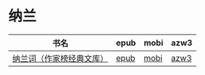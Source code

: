 # 纳兰

| 书名 | epub | mobi | azw3 |
| --- | --- | --- | --- |
| [纳兰词（作家榜经典文库）](http://ct.dalanmei.com/f/31084289-571809324-c5e4bb) | [epub](http://ct.dalanmei.com/f/31084289-571809324-c5e4bb) | [mobi](http://ct.dalanmei.com/f/31084289-571541314-015c6d) | [azw3](http://ct.dalanmei.com/f/31084289-572196303-44f1f7) |
